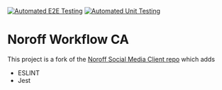 [![Automated E2E Testing](https://github.com/MandeepKS/social-media-Workflow-CA/actions/workflows/test-e2e.yml/badge.svg)](https://github.com/MandeepKS/social-media-Workflow-CA/actions/workflows/test-e2e.yml)
[![Automated Unit Testing](https://github.com/MandeepKS/social-media-Workflow-CA/actions/workflows/test-unit.ymll/badge.svg)](https://github.com/MandeepKS/social-media-Workflow-CA/actions/workflows/test-unit.yml)

# Noroff Workflow CA

This project is a fork of the [Noroff Social Media Client repo](https://github.com/noroffFEU/social-media-client) which adds

- ESLINT
- Jest
